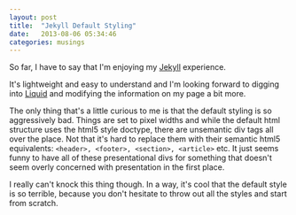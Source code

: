 ```yaml
---
layout: post
title:  "Jekyll Default Styling"
date:   2013-08-06 05:34:46
categories: musings
---
```


So far, I have to say that I'm enjoying my [Jekyll](http://jekyllrb.com/) experience.

It's lightweight and easy to understand and I'm looking forward to digging into [Liquid](http://wiki.shopify.com/Liquid) and modifying the information on my page a bit more.

The only thing that's a little curious to me is that the default styling is so aggressively bad. Things are set to pixel widths and while the default html structure uses the html5 style doctype, there are unsemantic div tags all over the place. Not that it's hard to replace them with their semantic html5 equivalents: `<header>, <footer>, <section>, <article>` etc. It just seems funny to have all of these presentational divs for something that doesn't seem overly concerned with presentation in the first place.

I really can't knock this thing though. In a way, it's cool that the default style is so terrible, because you don't hesitate to throw out all the styles and start from scratch.